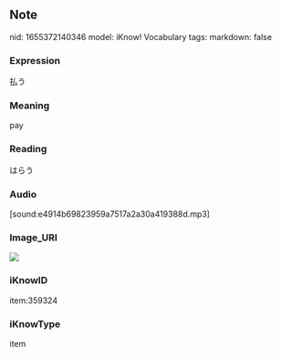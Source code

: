 ## Note
nid: 1655372140346
model: iKnow! Vocabulary
tags: 
markdown: false

### Expression
払う

### Meaning
pay

### Reading
はらう

### Audio
[sound:e4914b69823959a7517a2a30a419388d.mp3]

### Image_URI
<img src="4cebe479e78b713796e7573ffcfb0cb0.jpg">

### iKnowID
item:359324

### iKnowType
item
